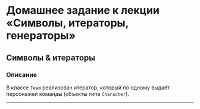 # Домашнее задание к лекции «Символы, итераторы, генераторы»

## Символы & итераторы

### Описание

В классе `Team` реализован итератор, который по одному выдаёт персонажей команды (объекты типа `Character`).

---